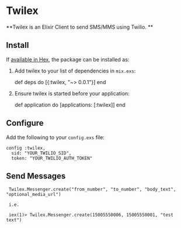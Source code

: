 # Twilex

**Twilex is an Elixir Client to send SMS/MMS using Twilio. **

## Install

If [available in Hex](https://hex.pm/docs/publish), the package can be installed as:

  1. Add twilex to your list of dependencies in `mix.exs`:

        def deps do
          [{:twilex, "~> 0.0.1"}]
        end

  2. Ensure twilex is started before your application:

        def application do
          [applications: [:twilex]]
        end

## Configure

Add the following to your `config.exs` file:

```
config :twilex,
  sid: "YOUR_TWILIO_SID",
  token: "YOUR_TWILIO_AUTH_TOKEN"
```

## Send Messages

```
 Twilex.Messenger.create("from_number", "to_number", "body_text", "optional_media_url")
 
 i.e.
 
 iex(1)> Twilex.Messenger.create(15005550006, 15005550001, "test text")
```
